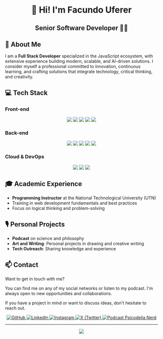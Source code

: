 # <div align="center">👋 Hi! I'm Facundo Uferer</div>

<div align="center">
  <h2>Senior Software Developer 🧑‍💻</h2>
</div>

## 🚀 About Me

I am a **Full Stack Developer** specialized in the JavaScript ecosystem, with extensive experience building modern, scalable, and AI-driven solutions. I consider myself a professional committed to innovation, continuous learning, and crafting solutions that integrate technology, critical thinking, and creativity.

## 💻 Tech Stack

### Front-end
<div align="center">
  <img src="https://img.shields.io/badge/JavaScript-F7DF1E?style=for-the-badge&logo=javascript&logoColor=black" />
  <img src="https://img.shields.io/badge/TypeScript-007ACC?style=for-the-badge&logo=typescript&logoColor=white" />
  <img src="https://img.shields.io/badge/React-20232A?style=for-the-badge&logo=react&logoColor=61DAFB" />
  <img src="https://img.shields.io/badge/Next.js-000000?style=for-the-badge&logo=next.js&logoColor=white" />
  <img src="https://img.shields.io/badge/Tailwind_CSS-38B2AC?style=for-the-badge&logo=tailwind-css&logoColor=white" />
</div>

### Back-end
<div align="center">
  <img src="https://img.shields.io/badge/Node.js-43853D?style=for-the-badge&logo=node.js&logoColor=white" />
  <img src="https://img.shields.io/badge/Express.js-404D59?style=for-the-badge&logo=express&logoColor=white" />
  <img src="https://img.shields.io/badge/Firebase-FFCA28?style=for-the-badge&logo=firebase&logoColor=black" />
  <img src="https://img.shields.io/badge/MySQL-4479A1?style=for-the-badge&logo=mysql&logoColor=white" />
  <img src="https://img.shields.io/badge/MongoDB-4EA94B?style=for-the-badge&logo=mongodb&logoColor=white" />
</div>

### Cloud & DevOps
<div align="center">
  <img src="https://img.shields.io/badge/Vercel-000000?style=for-the-badge&logo=vercel&logoColor=white" />
  <img src="https://img.shields.io/badge/AWS-232F3E?style=for-the-badge&logo=amazon-aws&logoColor=white" />
  <img src="https://img.shields.io/badge/Docker-2496ED?style=for-the-badge&logo=docker&logoColor=white" />
</div>

## 🎓 Academic Experience

- **Programming Instructor** at the National Technological University (UTN)
- Training in web development fundamentals and best practices
- Focus on logical thinking and problem-solving

## 🎙️ Personal Projects

- **Podcast** on science and philosophy
- **Art and Writing**: Personal projects in drawing and creative writing
- **Tech Outreach**: Sharing knowledge and experience

## 📫 Contact

Want to get in touch with me?

You can find me on any of my social networks or listen to my podcast. I'm always open to new opportunities and collaborations.

If you have a project in mind or want to discuss ideas, don't hesitate to reach out.

<div align="center">
  <a href="https://github.com/facundouferer" target="_blank">
    <img src="https://img.shields.io/badge/GitHub-100000?style=for-the-badge&logo=github&logoColor=white" alt="GitHub" />
  </a>
  <a href="https://linkedin.com/in/facundouferer" target="_blank">
    <img src="https://img.shields.io/badge/LinkedIn-0077B5?style=for-the-badge&logo=linkedin&logoColor=white" alt="LinkedIn" />
  </a>
  <a href="https://www.instagram.com/facundouferer" target="_blank">
    <img src="https://img.shields.io/badge/Instagram-E4405F?style=for-the-badge&logo=instagram&logoColor=white" alt="Instagram" />
  </a>
  <a href="https://x.com/facundouferer" target="_blank">
    <img src="https://img.shields.io/badge/X-000000?style=for-the-badge&logo=x&logoColor=white" alt="X (Twitter)" />
  </a>
  <a href="https://open.spotify.com/show/2CiWuSGhYr70Nwlanpoqzx" target="_blank">
    <img src="https://img.shields.io/badge/Podcast-FF5E5B?style=for-the-badge&logo=spotify&logoColor=white" alt="Podcast Psicodelia Nerd" />
  </a>
</div>

---

<div align="center">
  <img src="https://github-readme-stats.vercel.app/api?username=facundouferer&show_icons=true&theme=radical" />
</div>

